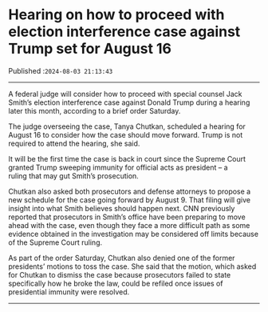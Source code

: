 # Hearing on how to proceed with election interference case against Trump set for August 16

Published :`2024-08-03 21:13:43`

---

A federal judge will consider how to proceed with special counsel Jack Smith’s election interference case against Donald Trump during a hearing later this month, according to a brief order Saturday.

The judge overseeing the case, Tanya Chutkan, scheduled a hearing for August 16 to consider how the case should move forward. Trump is not required to attend the hearing, she said.

It will be the first time the case is back in court since the Supreme Court granted Trump sweeping immunity for official acts as president – a ruling that may gut Smith’s prosecution.

Chutkan also asked both prosecutors and defense attorneys to propose a new schedule for the case going forward by August 9. That filing will give insight into what Smith believes should happen next. CNN previously reported that prosecutors in Smith’s office have been preparing to move ahead with the case, even though they face a more difficult path as some evidence obtained in the investigation may be considered off limits because of the Supreme Court ruling.

As part of the order Saturday, Chutkan also denied one of the former presidents’ motions to toss the case. She said that the motion, which asked for Chutkan to dismiss the case because prosecutors failed to state specifically how he broke the law, could be refiled once issues of presidential immunity were resolved.

---

